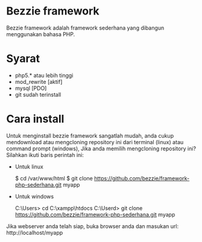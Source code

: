 # Bezzie framework

Bezzie framework adalah framework sederhana yang dibangun menggunakan
bahasa PHP.

# Syarat
  * php5.* atau lebih tinggi
  * mod_rewrite [aktif]
  * mysql [PDO]
  * git sudah terinstall

# Cara install

Untuk menginstall bezzie framework sangatlah mudah, anda cukup mendownload atau
mengcloning repository ini dari terminal (linux) atau command prompt (windows),
Jika anda memilih mengcloning repository ini? Silahkan ikuti baris perintah ini:

- Untuk linux

  $ cd /var/www/html
  $ git clone https://github.com/bezzie/framework-php-sederhana.git myapp

- Untuk windows

  C:\Users> cd C:\xampp\htdocs
  C:\Userd> git clone https://github.com/bezzie/framework-php-sederhana.git myapp


Jika webserver anda telah siap, buka browser anda dan masukan url: http://localhost/myapp
